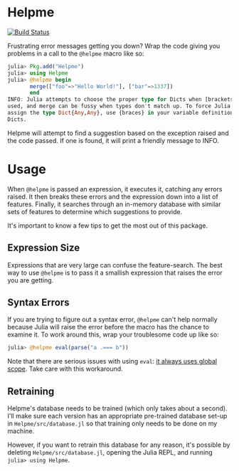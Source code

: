 # Helpme

[![Build Status](https://travis-ci.org/snotskie/Helpme.jl.svg)](https://travis-ci.org/snotskie/Helpme.jl)

Frustrating error messages getting you down? Wrap the code giving you problems in a call to the `@helpme` macro like so:
```julia
julia> Pkg.add("Helpme")
julia> using Helpme
julia> @helpme begin
       merge(["foo"=>"Hello World!"], ["bar"=>1337])
       end
INFO: Julia attempts to choose the proper type for Dicts when [brackets] are
used, and merge can be fussy when types don't match up. To force Julia to
assign the type Dict{Any,Any}, use {braces} in your variable definitions for
Dicts.
```

Helpme will attempt to find a suggestion based on the exception raised and the code passed. If one is found, it will print a friendly message to INFO.

# Usage
When `@helpme` is passed an expression, it executes it, catching any errors raised. It then breaks these errors and the expression down into a list of features. Finally, it searches through an in-memory database with similar sets of features to determine which suggestions to provide.

It's important to know a few tips to get the most out of this package.

## Expression Size
Expressions that are very large can confuse the feature-search. The best way to use `@helpme` is to pass it a smallish expression that raises the error you are getting.

## Syntax Errors
If you are trying to figure out a syntax error, `@helpme` can't help normally because Julia will raise the error before the macro has the chance to examine it. To work around this, wrap your troublesome code up like so:
```julia
julia> @helpme eval(parse("a .=== b"))
```

Note that there are serious issues with using `eval`: [it always uses global scope](https://github.com/JuliaLang/julia/issues/2386). Take care with this workaround.

## Retraining
Helpme's database needs to be trained (which only takes about a second). I'll make sure each version has an appropriate pre-trained database set-up in `Helpme/src/database.jl` so that training only needs to be done on my machine.

However, if you want to retrain this database for any reason, it's possible by deleting `Helpme/src/database.jl`, opening the Julia REPL, and running `julia> using Helpme`.